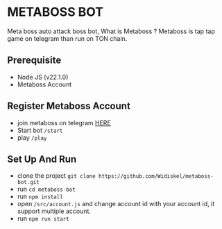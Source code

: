 # METABOSS BOT

Meta boss auto attack boss bot, What is Metaboss ? Metaboss is tap tap game on telegram than run on TON chain.

## Prerequisite

- Node JS (v22.1.0)
- Metaboss Account

## Register Metaboss Account

- join metaboss on telegram [HERE](https://t.me/metaboss_2024_bot?start=ref_5703822759)
- Start bot `/start`
- play `/play`

## Set Up And Run

- clone the project ```git clone https://github.com/Widiskel/metaboss-bot.git```
- run ```cd metaboss-bot```
- run `npm install`
- open `/src/account.js` and change account id with your account id, it support multiple account.
- run `npm run start`
